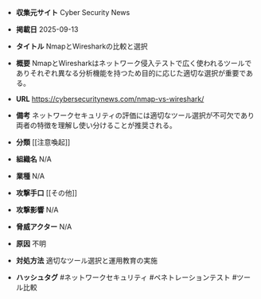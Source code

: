 - **収集元サイト**
Cyber Security News

- **掲載日**
2025-09-13

- **タイトル**
NmapとWiresharkの比較と選択

- **概要**
NmapとWiresharkはネットワーク侵入テストで広く使われるツールでありそれぞれ異なる分析機能を持つため目的に応じた適切な選択が重要である。

- **URL**
https://cybersecuritynews.com/nmap-vs-wireshark/

- **備考**
ネットワークセキュリティの評価には適切なツール選択が不可欠であり両者の特徴を理解し使い分けることが推奨される。

- **分類**
[[注意喚起]]

- **組織名**
N/A

- **業種**
N/A

- **攻撃手口**
[[その他]]

- **攻撃影響**
N/A

- **脅威アクター**
N/A

- **原因**
不明

- **対処方法**
適切なツール選択と運用教育の実施

- **ハッシュタグ**
#ネットワークセキュリティ #ペネトレーションテスト #ツール比較
